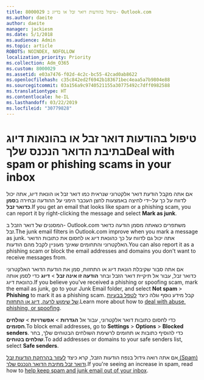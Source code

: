 ```yaml
---
title: 8000029 טיפול בהודעות דואר זבל או בדיוג ב- Outlook.com
ms.author: daeite
author: daeite
manager: jackiesm
ms.date: 5/1/2018
ms.audience: Admin
ms.topic: article
ROBOTS: NOINDEX, NOFOLLOW
localization_priority: Priority
ms.collection: Adm_O365
ms.custom: 8000029
ms.assetid: e03a7476-f02d-4c2c-bc55-42cad0ab8622
ms.openlocfilehash: c35c842ed2f6942b183671bec4eaa5a7b9804e88
ms.sourcegitcommit: 03a156a9c9740521155a30775492c7dff0982588
ms.translationtype: HT
ms.contentlocale: he-IL
ms.lasthandoff: 03/22/2019
ms.locfileid: "30779828"
---
```

# <a name="deal-with-spam-or-phishing-scams-in-your-inbox"></a><span data-ttu-id="ed6c5-102">טיפול בהודעות דואר זבל או בהונאות דיוג בתיבת הדואר הנכנס שלך</span><span class="sxs-lookup"><span data-stu-id="ed6c5-102">Deal with spam or phishing scams in your inbox</span></span>

<span data-ttu-id="ed6c5-103">אם אתה מקבל הודעת דואר אלקטרוני שנראית כמו דואר זבל או הונאת דיוג, אתה יכול לדווח על כך על-ידי לחיצה באמצעות לחצן העכבר הימני על ההודעה ובחירה ב**סמן כדואר זבל**.</span><span class="sxs-lookup"><span data-stu-id="ed6c5-103">If you get an email that looks like spam or a phishing scam, you can report it by right-clicking the message and select **Mark as junk**.</span></span> 
  
<span data-ttu-id="ed6c5-104">המסננים של דואר הזבל ב- Outlook.com משתפרים כשאתה מסמן הודעה כדואר זבל.</span><span class="sxs-lookup"><span data-stu-id="ed6c5-104">The junk email filters in Outlook.com improve when you mark a message as junk.</span></span> <span data-ttu-id="ed6c5-105">אתה יכול גם לדווח על כך כהונאת דיוג או לחסום את כתובות הדואר האלקטרוני והתחומים שאינך מעוניין לקבל מהם הודעות.</span><span class="sxs-lookup"><span data-stu-id="ed6c5-105">You can also report it as a phishing scam or block the email addresses and domains you don't want to receive messages from.</span></span>
  
<span data-ttu-id="ed6c5-106">אם אתה סבור שקיבלת הונאת דיוג או התחזות, סמן את הודעת הדואר האלקטרוני כדואר זבל, עבור אל תיקיית דואר הזבל ובחר **הודעה זו אינה זבל** \> **דיוג** כדי לסמן אותה כהונאת דיוג.</span><span class="sxs-lookup"><span data-stu-id="ed6c5-106">If you believe you've received a phishing or spoofing scam, mark the email as junk, go to your Junk Email folder, and select **Not spam** \> **Phishing** to mark it as a phishing scam.</span></span> <span data-ttu-id="ed6c5-107">קבל מידע נוסף וגלה כיצד [לטפל בבעיות של שימוש לרעה, דיוג או התחזות](https://go.microsoft.com/fwlink/p/?linkid=873139).</span><span class="sxs-lookup"><span data-stu-id="ed6c5-107">Learn more about how to [deal with abuse, phishing, or spoofing](https://go.microsoft.com/fwlink/p/?linkid=873139).</span></span>
  
<span data-ttu-id="ed6c5-108">כדי לחסום כתובות דואר אלקטרוני, עבור אל **הגדרות** \> **אפשרויות** \> **שולחים חסומים**.</span><span class="sxs-lookup"><span data-stu-id="ed6c5-108">To block email addresses, go to **Settings** \> **Options** \> **Blocked senders**.</span></span> <span data-ttu-id="ed6c5-109">כדי להוסיף כתובות או תחומים לרשימת השולחים הבטוחים שלך, בחר **שולחים בטוחים**.</span><span class="sxs-lookup"><span data-stu-id="ed6c5-109">To add addresses or domains to your safe senders list, select **Safe senders**.</span></span> 
  
<span data-ttu-id="ed6c5-110">אם אתה רואה גידול בנפח הודעות הזבל, קרא כיצד [לעזור בהרחקת הודעות זבל (Spam) ודואר זבל מתיבת הדואר הנכנס שלך](https://go.microsoft.com/fwlink/p/?linkid=873140).</span><span class="sxs-lookup"><span data-stu-id="ed6c5-110">If you're seeing an increase in spam, read how to [help keep spam and junk email out of your inbox](https://go.microsoft.com/fwlink/p/?linkid=873140).</span></span>
  

